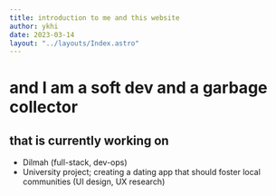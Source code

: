 ```yaml
---
title: introduction to me and this website
author: ykhi
date: 2023-03-14
layout: "../layouts/Index.astro"
---
```


# and I am a soft dev and a garbage collector
## that is currently working on
- Dilmah (full-stack, dev-ops)
- University project; creating a dating app that should foster local communities (UI design, UX research)